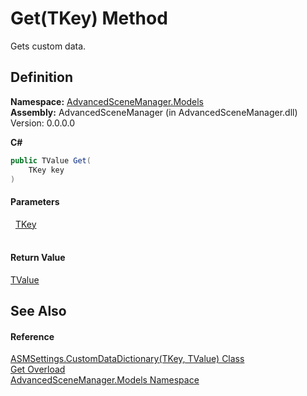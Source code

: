 # Get(TKey) Method


Gets custom data.



## Definition
**Namespace:** <a href="N_AdvancedSceneManager_Models">AdvancedSceneManager.Models</a>  
**Assembly:** AdvancedSceneManager (in AdvancedSceneManager.dll) Version: 0.0.0.0

**C#**
``` C#
public TValue Get(
	TKey key
)
```



#### Parameters
<dl><dt>  <a href="T_AdvancedSceneManager_Models_ASMSettings_CustomDataDictionary_2">TKey</a></dt><dd> </dd></dl>

#### Return Value
<a href="T_AdvancedSceneManager_Models_ASMSettings_CustomDataDictionary_2">TValue</a>

## See Also


#### Reference
<a href="T_AdvancedSceneManager_Models_ASMSettings_CustomDataDictionary_2">ASMSettings.CustomDataDictionary(TKey, TValue) Class</a>  
<a href="Overload_AdvancedSceneManager_Models_ASMSettings_CustomDataDictionary_2_Get">Get Overload</a>  
<a href="N_AdvancedSceneManager_Models">AdvancedSceneManager.Models Namespace</a>  
